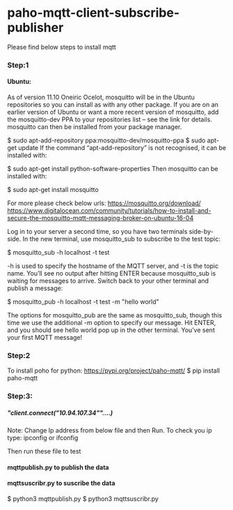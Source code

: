 # paho-mqtt-client-subscribe-publisher

Please find below steps to install mqtt 

### Step:1
#### Ubuntu:

As of version 11.10 Oneiric Ocelot, mosquitto will be in the Ubuntu repositories so you can install as with any other package. If you are on an earlier version of Ubuntu or want a more recent version of mosquitto, add the mosquitto-dev PPA to your repositories list – see the link for details. mosquitto can then be installed from your package manager.

$ sudo apt-add-repository ppa:mosquitto-dev/mosquitto-ppa
$ sudo apt-get update
If the command “apt-add-repository” is not recognised, it can be installed with:

$ sudo apt-get install python-software-properties
Then mosquitto can be installed with:

$ sudo apt-get install mosquitto

For more please check below urls:
https://mosquitto.org/download/
https://www.digitalocean.com/community/tutorials/how-to-install-and-secure-the-mosquitto-mqtt-messaging-broker-on-ubuntu-16-04

Log in to your server a second time, so you have two terminals side-by-side. In the new terminal, use mosquitto_sub to subscribe to the test topic:

$ mosquitto_sub -h localhost -t test

-h is used to specify the hostname of the MQTT server, and -t is the topic name. You’ll see no output after hitting ENTER because mosquitto_sub is waiting for messages to arrive. Switch back to your other terminal and publish a message:

$ mosquitto_pub -h localhost -t test -m "hello world"

The options for mosquitto_pub are the same as mosquitto_sub, though this time we use the additional -m option to specify our message. Hit ENTER, and you should see hello world pop up in the other terminal. You’ve sent your first MQTT message!

### Step:2

To install poho for python:
https://pypi.org/project/paho-mqtt/
$ pip install paho-mqtt


### Step:3: 
##### "client.connect("10.94.107.34""....)
Note: Change Ip address from below file and then Run.
To check you ip type: ipconfig or ifconfig

Then run these file to test
#### mqttpublish.py to publish the data
#### mqttsuscribr.py to suscribe the data
$ python3 mqttpublish.py
$ python3 mqttsuscribr.py




